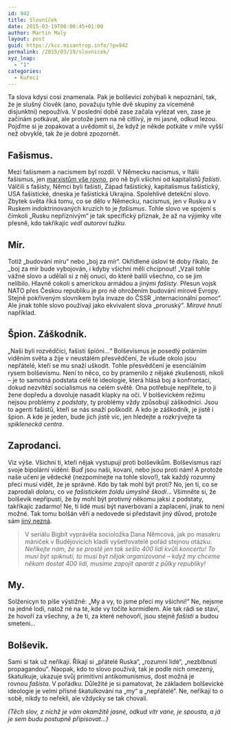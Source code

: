 ```yaml
---
id: 942
title: Slovníček
date: 2015-03-19T08:00:45+01:00
author: Martin Maly
layout: post
guid: https://kcc.misantrop.info/?p=942
permalink: /2015/03/19/slovnicek/
xyz_lnap:
  - "1"
categories:
  - Kuřecí
---
```

Ta slova kdysi cosi znamenala. Pak je bolševici zohýbali k nepoznání, tak, že je slušný člověk (ano, považuju tyhle dvě skupiny za víceméně disjunktní) nepoužívá. V poslední době zase začala vylézat ven, zase je začínám potkávat, ale protože jsem na ně citlivý, je mi jasné, odkud lezou. Pojďme si je zopakovat a uvědomit si, že když je někde potkáte v míře vyšší než obvyklé, tak že je dobré zpozornět.

## Fašismus.

Mezi fašismem a nacismem byl rozdíl. V Německu nacismus, v Itálii fašismus, jen [marxistům vše rovno](https://cs.wikipedia.org/wiki/Fa%C5%A1ismus), pro ně byli všichni od kapitalistů _fašisti_. Válčili s fašisty, Němci byli fašisti, Západ fašistický, kapitalismus fašistický, USA fašistické, dneska je fašistická Ukrajina. Spolehlivé detekční slovo. Zbytek světa říká tomu, co se dělo v Německu, nacismus, jen v Rusku a v Ruskem indoktrinovaných kruzích to je _fašismus_. Tohle slovo ve spojení s čímkoli &#8222;Rusku nepříznivým&#8220; je tak specifický příznak, že až na výjimky víte přesně, kdo takříkajíc _vedl autorovi tužku_.

## Mír.

Totiž &#8222;budování míru&#8220; nebo &#8222;boj za mír&#8220;. Okřídlené úsloví té doby říkalo, že _boj za mír bude vybojován, i kdyby všichni měli chcípnout! _Vzali tohle vážné slovo a udělali si z něj onuci, do které balili všechno, co se jim nelíbilo. Hlavně cokoli s americkou armádou a jinými _fašisty_. Přesun vojsk NATO přes Českou republiku je pro ně ohrožením budování mírové Evropy. Stejně pokřiveným slovníkem byla invaze do ČSSR &#8222;internacionální pomoc&#8220;. Ale jinak tohle slovo používají jako ekvivalent slova &#8222;proruský&#8220;. _Mírové hnutí_ například.

## Špion. Záškodník.

&#8222;Naši byli rozvědčíci, fašisti špióni&#8230;&#8220; Bolševismus je posedlý polárním viděním světa a žije v neustálém přesvědčení, že všude okolo jsou nepřátelé, kteří se mu snaží uškodit. Tohle přesvědčení je esenciálním rysem bolševismu. Není to něco, co by pramenilo z nějaké zkušenosti, nikoli &#8211; je to samotná podstata celé té ideologie, která hlásá boj a konfrontaci, dokud nezvítězí socialismus na celém světě. Ona potřebuje nepřítele, to ji žene dopředu a dovoluje nasadit klapky na oči. V bolševickém režimu nejsou problémy _z podstaty_, ty problémy vždy způsobují záškodníci. Jsou to agenti fašistů, kteří se nás snaží poškodit. A kdo je záškodník, je jistě i špion. A kde je jeden, bude jich jistě víc, jen hledejte a rozkrývejte ta _spiklenecká centra_.

## Zaprodanci.

Viz výše. Všichni ti, kteří nějak vystupují proti bolševikům. Bolševismus razí svoje bipolární vidění: Buď jsou naši, kovaní, nebo jsou proti nám! A protože naše učení je vědecké (nezpomínejte na tohle slovo!), tak každý rozumný přeci musí vidět, že je správné. Kdo by tak mohl být proti? No, jen ti, co se zaprodali _dolaru_, co _ve fašistickém žoldu úmyslně škodí_&#8230; Všimněte si, že bolševik nepřipustí, že by mohl být protivný někomu jaksi z podstaty, takříkajíc zadarmo! Ne, ti lidé musí být naverbovaní a zaplacení, jinak to není možné. Tak tomu bolšán věří a nedovede si představit jiný důvod, protože sám [jiný nezná](https://www.misantrop.info/a-kosti-a-kosti-a-tema-on-nas-hosti/).

> V seriálu Bigbít vyprávěla socioložka Dana Němcová, jak po masakru mániček v Budějovicích kladli vyšetřovatelé pořád stejnou otázku: _Neříkejte nám, že se prostě jen tak sešlo 400 lidí kvůli koncertu! To musí být spiknutí, to musí být nějak organizované – když my chceme někam dostat 400 lidí, musíme zapojit aparát z půlky republiky!_

## My.

Solženicyn to píše výstižně: &#8222;My a vy, to jsme přeci my všichni!&#8220; Ne, nejsme na jedné lodi, natož né na té, kde vy točíte kormidlem. Ale tak rádi se staví, že hovoří za všechny, a že ti, za které nehovoří, jsou stejně _fašisti_ a budou smeteni&#8230;

## Bolševik.

Sami si tak už neříkají. Říkají si &#8222;přátelé Ruska&#8220;, &#8222;rozumní lidé&#8220;, &#8222;nezblbnutí propagandou&#8220;. Naopak, kdo to slovo používá, tak je podle nich omezený, škatulkuje, ukazuje svůj primitivní antikomunismus, dost možná je rovnou _fašista_. V pořádku. Důležité je si pamatovat, že základem bolševické ideologie je velmi přísné škatulkování na &#8222;my&#8220; a &#8222;nepřátelé&#8220;. Ne, neříkají to o sobě, nikdy to neřekli, ale vždycky se tak chovali.

_(Těch slov, z nichž je vám okamžitě jasné, odkud vítr vane, je spousta, a já je sem budu postupně připisovat&#8230;)_